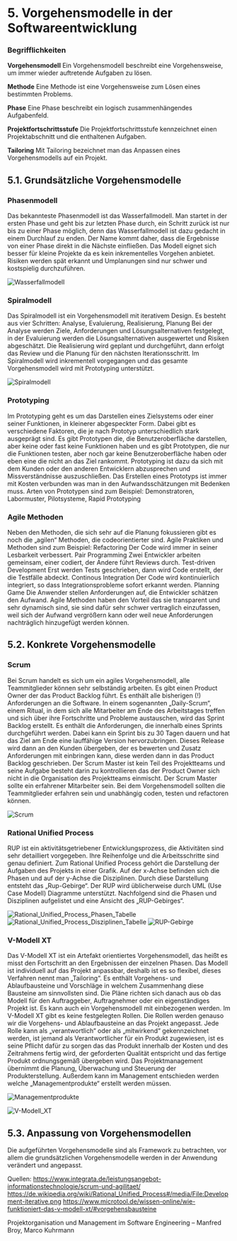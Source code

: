# 5. Vorgehensmodelle in der Softwareentwicklung
### Begrifflichkeiten

**Vorgehensmodell**
Ein Vorgehensmodell beschreibt eine Vorgehensweise, um immer wieder auftretende Aufgaben zu lösen.

**Methode**
Eine Methode ist eine Vorgehensweise zum Lösen eines bestimmten Problems.

**Phase**
Eine Phase beschreibt ein logisch zusammenhängendes Aufgabenfeld.

**Projektfortschrittsstufe**
Die Projektfortschrittsstufe kennzeichnet einen Projektabschnitt und die enthaltenen Aufgaben.

**Tailoring**
Mit Tailoring bezeichnet man das Anpassen eines Vorgehensmodells auf ein Projekt.

## 5.1. Grundsätzliche Vorgehensmodelle
### Phasenmodell
Das bekannteste Phasenmodell ist das Wasserfallmodell. Man startet in der ersten Phase und geht bis zur letzten Phase durch, ein Schritt zurück ist nur bis zu einer Phase möglich, denn das Wasserfallmodell ist dazu gedacht in einem Durchlauf zu enden. Der Name kommt daher, dass die Ergebnisse von einer Phase direkt in die Nächste einfließen. Das Modell eignet sich besser für kleine Projekte da es kein inkrementelles Vorgehen anbietet. Risiken werden spät erkannt und Umplanungen sind nur schwer und kostspielig durchzuführen.

![Wasserfallmodell](Wasserfallmodell.PNG)
 
### Spiralmodell
Das Spiralmodell ist ein Vorgehensmodell mit iterativem Design. Es besteht aus vier Schritten:
Analyse, Evaluierung, Realisierung, Planung
Bei der Analyse werden Ziele, Anforderungen und Lösungsalternativen festgelegt, in der Evaluierung werden die Lösungsalternativen ausgewertet und Risiken abgeschätzt. Die Realisierung wird geplant und durchgeführt, dann erfolgt das Review und die Planung für den nächsten Iterationsschritt. Im Spiralmodell wird inkrementell vorgegangen und das gesamte Vorgehensmodell wird mit Prototyping unterstützt.

![Spiralmodell](Spiralmodell.PNG)

### Prototyping
Im Prototyping geht es um das Darstellen eines Zielsystems oder einer seiner Funktionen, in kleinerer abgespeckter Form. Dabei gibt es verschiedene Faktoren, die je nach Prototyp unterschiedlich stark ausgeprägt sind. Es gibt Prototypen die, die Benutzeroberfläche darstellen, aber keine oder fast keine Funktionen haben und es gibt Prototypen, die nur die Funktionen testen, aber noch gar keine Benutzeroberfläche haben oder eben eine die nicht an das Ziel rankommt. Prototyping ist dazu da sich mit dem Kunden oder den anderen Entwicklern abzusprechen und Missverständnisse auszuschließen. Das Erstellen eines Prototyps ist immer mit Kosten verbunden was man in den Aufwandsschätzungen mit Bedenken muss. Arten von Prototypen sind zum Beispiel:
Demonstratoren, Labormuster, Pilotsysteme, Rapid Prototyping

### Agile Methoden
Neben den Methoden, die sich sehr auf die Planung fokussieren gibt es noch die „agilen“ Methoden, die codeorientierter sind. Agile Praktiken und Methoden sind zum Beispiel:
Refactoring
Der Code wird immer in seiner Lesbarkeit verbessert.
Pair Programming
Zwei Entwickler arbeiten gemeinsam, einer codiert, der Andere führt Reviews durch.
Test-driven Development
Erst werden Tests geschrieben, dann wird Code erstellt, der die Testfälle abdeckt.
Continous Integration
Der Code wird kontinuierlich integriert, so dass Integrationsprobleme sofort erkannt werden.
Planning Game
Die Anwender stellen Anforderungen auf, die Entwickler schätzen den Aufwand.
Agile Methoden haben den Vorteil das sie transparent und sehr dynamisch sind, sie sind dafür sehr schwer vertraglich einzufassen, weil sich der Aufwand vergrößern kann oder weil neue Anforderungen nachträglich hinzugefügt werden können.

## 5.2. Konkrete Vorgehensmodelle
### Scrum
Bei Scrum handelt es sich um ein agiles Vorgehensmodell, alle Teammitglieder können sehr selbständig arbeiten. Es gibt einen Product Owner der das Product Backlog führt. Es enthält alle bisherigen (!) Anforderungen an die Software. In einem sogenannten „Daily-Scrum“, einem Ritual, in dem sich alle Mitarbeiter am Ende des Arbeitstages treffen und sich über ihre Fortschritte und Probleme austauschen, wird das Sprint Backlog erstellt. Es enthält die Anforderungen, die innerhalb eines Sprints durchgeführt werden. Dabei kann ein Sprint bis zu 30 Tagen dauern und hat das Ziel am Ende eine lauffähige Version hervorzubringen. Dieses Release wird dann an den Kunden übergeben, der es bewerten und Zusatz Anforderungen mit einbringen kann, diese werden dann in das Product Backlog geschrieben. Der Scrum Master ist kein Teil des Projektteams und seine Aufgabe besteht darin zu kontrollieren das der Product Owner sich nicht in die Organisation des Projektteams einmischt. Der Scrum Master sollte ein erfahrener Mitarbeiter sein. Bei dem Vorgehensmodell sollten die Teammitglieder erfahren sein und unabhängig coden, testen und refactoren können.

![Scrum](Scrum.png)

### Rational Unified Process
RUP ist ein aktivitätsgetriebener Entwicklungsprozess, die Aktivitäten sind sehr detailliert vorgegeben. Ihre Reihenfolge und die Arbeitsschritte sind genau definiert. Zum Rational Unified Process gehört die Darstellung der Aufgaben des Projekts in einer Grafik. Auf der x-Achse befinden sich die Phasen und auf der y-Achse die Disziplinen. Durch diese Darstellung entsteht das „Rup-Gebirge“. Der RUP wird üblicherweise durch UML (Use Case Modell) Diagramme unterstützt.
Nachfolgend sind die Phasen und Disziplinen aufgelistet und eine Ansicht des „RUP-Gebirges“.

![Rational_Unified_Process_Phasen_Tabelle](Rational_Unified_Process_Phasen_Tabelle.PNG)
![Rational_Unified_Process_Disziplinen_Tabelle](Rational_Unified_Process_Disziplinen_Tabelle.PNG)
![RUP-Gebirge](RUP-Gebirge.png)

### V-Modell XT
Das V-Modell XT ist ein Artefakt orientiertes Vorgehensmodell, das heißt es misst den Fortschritt an den Ergebnissen der einzelnen Phasen. Das Modell ist individuell auf das Projekt anpassbar, deshalb ist es so flexibel, dieses Verfahren nennt man „Tailoring“. Es enthält Vorgehens- und Ablaufbausteine und Vorschläge in welchem Zusammenhang diese Bausteine am sinnvollsten sind. Die Pläne richten sich danach aus ob das Modell für den Auftraggeber, Auftragnehmer oder ein eigenständiges Projekt ist. Es kann auch ein Vorgehensmodell mit einbezogenen werden. Im V-Modell XT gibt es keine festgelegten Rollen. Die Rollen werden genauso wir die Vorgehens- und Ablaufbausteine an das Projekt angepasst. Jede Rolle kann als „verantwortlich“ oder als „mitwirkend“ gekennzeichnet werden, ist jemand als Verantwortlicher für ein Produkt zugewiesen, ist es seine Pflicht dafür zu sorgen das das Produkt innerhalb der Kosten und des Zeitrahmens fertig wird, der geforderten Qualität entspricht und das fertige Produkt ordnungsgemäß übergeben wird.
Das Projektmanagement übernimmt die Planung, Überwachung und Steuerung der Produkterstellung. Außerdem kann im Management entschieden werden welche „Managementprodukte“ erstellt werden müssen.

![Managementprodukte](Managementprodukte.PNG)

![V-Modell_XT](V-Modell_XT.PNG)

## 5.3. Anpassung von Vorgehensmodellen
Die aufgeführten Vorgehensmodelle sind als Framework zu betrachten, vor allem die grundsätzlichen Vorgehensmodelle werden in der Anwendung verändert und angepasst.

Quellen: 
https://www.integrata.de/leistungsangebot-informationstechnologie/scrum-und-agilitaet/
https://de.wikipedia.org/wiki/Rational_Unified_Process#/media/File:Development-iterative.png
https://www.microtool.de/wissen-online/wie-funktioniert-das-v-modell-xt/#vorgehensbausteine

Projektorganisation und Management im Software Engineering – Manfred Broy, Marco Kuhrmann
